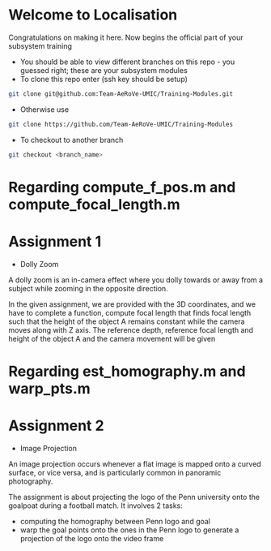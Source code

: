 # Welcome to Localisation
Congratulations on making it here. Now begins the official part of your subsystem training

* You should be able to view different branches on this repo - you guessed right; these are your subsystem modules
* To clone this repo enter (ssh key should be setup)
 ```sh
git clone git@github.com:Team-AeRoVe-UMIC/Training-Modules.git
```
* Otherwise use
 ```sh
git clone https://github.com/Team-AeRoVe-UMIC/Training-Modules
```
 
* To checkout to another branch
```sh
git checkout <branch_name>
```

# Regarding compute_f_pos.m and compute_focal_length.m
# Assignment 1

* Dolly Zoom

A dolly zoom is an in-camera effect where you dolly towards or away from a subject while zooming in the opposite direction.

In the given assignment, we are provided with the 3D coordinates, and we have to complete a function, compute focal length that finds focal length such that the height of the object A remains constant while the camera moves along with Z axis. The reference depth, reference focal length and height of the object A and the camera movement will be given

# Regarding est_homography.m and warp_pts.m
# Assignment 2

* Image Projection

An image projection occurs whenever a flat image is mapped onto a curved surface, or vice versa, and is particularly common in panoramic photography.

The assignment is about projecting the logo of the Penn university onto the goalpoat during a football match.
It involves 2 tasks:
* computing the homography between Penn logo and goal
*  warp the goal points onto the ones in the Penn logo to generate a projection of the logo onto the video frame
